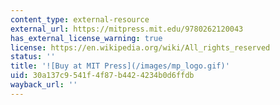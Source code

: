 ```yaml
---
content_type: external-resource
external_url: https://mitpress.mit.edu/9780262120043
has_external_license_warning: true
license: https://en.wikipedia.org/wiki/All_rights_reserved
status: ''
title: '![Buy at MIT Press](/images/mp_logo.gif)'
uid: 30a137c9-541f-4f87-b442-4234b0d6ffdb
wayback_url: ''
---
```

